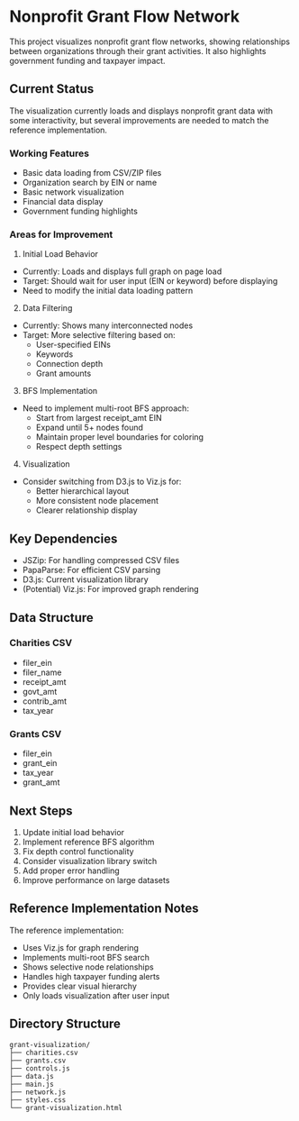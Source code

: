 # Nonprofit Grant Flow Network

This project visualizes nonprofit grant flow networks, showing relationships between organizations through their grant activities. It also highlights government funding and taxpayer impact.

## Current Status

The visualization currently loads and displays nonprofit grant data with some interactivity, but several improvements are needed to match the reference implementation.

### Working Features
- Basic data loading from CSV/ZIP files
- Organization search by EIN or name
- Basic network visualization
- Financial data display
- Government funding highlights

### Areas for Improvement

1. Initial Load Behavior
- Currently: Loads and displays full graph on page load
- Target: Should wait for user input (EIN or keyword) before displaying
- Need to modify the initial data loading pattern

2. Data Filtering
- Currently: Shows many interconnected nodes
- Target: More selective filtering based on:
  - User-specified EINs
  - Keywords
  - Connection depth
  - Grant amounts

3. BFS Implementation
- Need to implement multi-root BFS approach:
  - Start from largest receipt_amt EIN
  - Expand until 5+ nodes found
  - Maintain proper level boundaries for coloring
  - Respect depth settings

4. Visualization
- Consider switching from D3.js to Viz.js for:
  - Better hierarchical layout
  - More consistent node placement
  - Clearer relationship display

## Key Dependencies

- JSZip: For handling compressed CSV files
- PapaParse: For efficient CSV parsing
- D3.js: Current visualization library
- (Potential) Viz.js: For improved graph rendering

## Data Structure

### Charities CSV
- filer_ein
- filer_name
- receipt_amt
- govt_amt
- contrib_amt
- tax_year

### Grants CSV
- filer_ein
- grant_ein
- tax_year
- grant_amt

## Next Steps

1. Update initial load behavior
2. Implement reference BFS algorithm
3. Fix depth control functionality
4. Consider visualization library switch
5. Add proper error handling
6. Improve performance on large datasets

## Reference Implementation Notes

The reference implementation:
- Uses Viz.js for graph rendering
- Implements multi-root BFS search
- Shows selective node relationships
- Handles high taxpayer funding alerts
- Provides clear visual hierarchy
- Only loads visualization after user input

## Directory Structure

```
grant-visualization/
├── charities.csv
├── grants.csv
├── controls.js
├── data.js
├── main.js
├── network.js
├── styles.css
└── grant-visualization.html
```